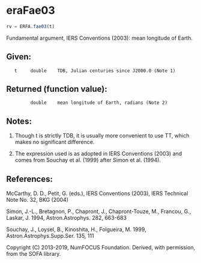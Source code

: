 # eraFae03

```js
rv = ERFA.fae03(t)
```

Fundamental argument, IERS Conventions (2003):
mean longitude of Earth.

## Given:
```
   t     double    TDB, Julian centuries since J2000.0 (Note 1)
```

## Returned (function value):
```
         double    mean longitude of Earth, radians (Note 2)
```

## Notes:

1) Though t is strictly TDB, it is usually more convenient to use
   TT, which makes no significant difference.

2) The expression used is as adopted in IERS Conventions (2003) and
   comes from Souchay et al. (1999) after Simon et al. (1994).

## References:

   McCarthy, D. D., Petit, G. (eds.), IERS Conventions (2003),
   IERS Technical Note No. 32, BKG (2004)

   Simon, J.-L., Bretagnon, P., Chapront, J., Chapront-Touze, M.,
   Francou, G., Laskar, J. 1994, Astron.Astrophys. 282, 663-683

   Souchay, J., Loysel, B., Kinoshita, H., Folgueira, M. 1999,
   Astron.Astrophys.Supp.Ser. 135, 111

Copyright (C) 2013-2019, NumFOCUS Foundation.
Derived, with permission, from the SOFA library.
